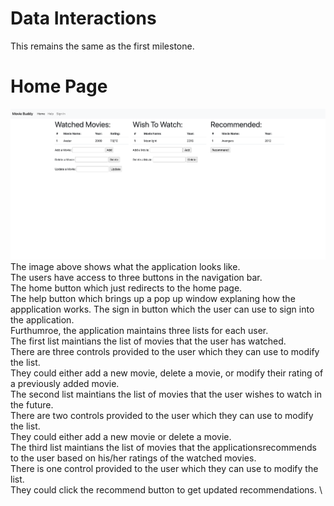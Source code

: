 # Data Interactions
This remains the same as the first milestone.
# Home Page
![Home Page](home_page.png)
The image above shows what the application looks like. \
The users have access to three buttons in the navigation bar. \
The home button which just redirects to the home page. \
The help button which brings up a pop up window explaning how the appplication works.
The sign in button which the user can use to sign into the application. \
Furthumroe, the application maintains three lists for each user. \
The first list maintians the list of movies that the user has watched. \
There are three controls provided to the user which they can use to modify the list. \
They could either add a new movie, delete a movie, or modify their rating of a previously added movie. \
The second list maintians the list of movies that the user wishes to watch in the future. \
There are two controls provided to the user which they can use to modify the list. \
They could either add a new movie or delete a movie. \
The third list maintians the list of movies that the applicationsrecommends to the user based on his/her ratings of the watched movies. \
There is one control provided to the user which they can use to modify the list. \
They could click the recommend button to get updated recommendations. \
